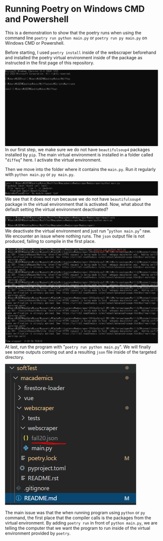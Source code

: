 # Running Poetry on Windows CMD and Powershell

This is a demonstration to show that the poetry runs when using the command line `poetry run python main.py` or `poetry run py main.py` on Windows CMD or Powershell.

Before starting, I used `poetry install` inside of the webscraper beforehand and installed the poetry virtual environment inside of the package as instructed in the first page of this repository.


![first step](1.png)
In our first step, we make sure we do not have `beautifulsoup4` packages installed by `pip`. The main virtual environment is installed in a folder called "`diffeq`" here. I activate the virtual environment.

Then we move into the folder where it contains the `main.py`. Run it regularly with `python main.py` or `py main.py`.

![second step](2.png)
We see that it does not run because we do not have `beautifulsoup4` package in the virtual environment that is activated. Now, what about the default setting the virtual environment deactivated?

![third step](3.png)
We deactivate the virtual environment and just run "`python main.py`" raw. We encounter an issue where nothing runs. The `json` output file is not produced, failing to compile in the first place.

![fourth step](4.png)
![fourth step part two](5.png)
At last, run the program with "`poetry run python main.py`". We will finally see some outputs coming out and a resulting `json` file inside of the targeted directory.

![result](6.png)

The main issue was that the when running program using `python` or `py` command, the first place that the compiler calls is the packages from the virtual environment. By adding `poetry run` in front of `python main.py`, we are telling the computer that we want the program to run inside of the virtual environment provided by `poetry`.